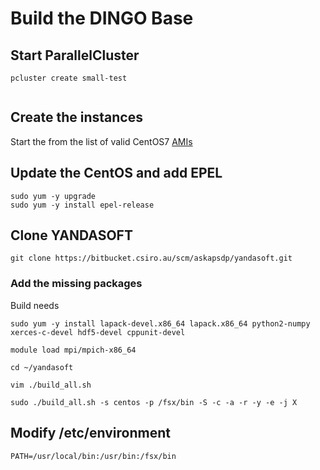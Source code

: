 # Build the DINGO Base

## Start ParallelCluster

```
pcluster create small-test


```


## Create the instances

Start the from the list of valid CentOS7 [AMIs](https://github.com/aws/aws-parallelcluster/blob/v2.3.1/amis.txt)

## Update the CentOS and add EPEL
```
sudo yum -y upgrade
sudo yum -y install epel-release
```

## Clone YANDASOFT

```
git clone https://bitbucket.csiro.au/scm/askapsdp/yandasoft.git
```

### Add the missing packages

Build needs
```
sudo yum -y install lapack-devel.x86_64 lapack.x86_64 python2-numpy xerces-c-devel hdf5-devel cppunit-devel
```



```
module load mpi/mpich-x86_64
```


```
cd ~/yandasoft 

vim ./build_all.sh

sudo ./build_all.sh -s centos -p /fsx/bin -S -c -a -r -y -e -j X
```

## Modify /etc/environment

``` 
PATH=/usr/local/bin:/usr/bin:/fsx/bin
```
